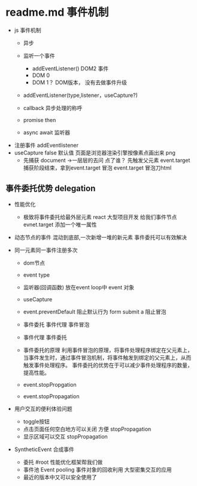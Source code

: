 # readme.md  事件机制
- js 事件机制
    - 异步
    - 监听一个事件
       - addEventListener()
       DOM2  事件
       -  DOM 0
       <a onclick="doSomething()"></a>
       - DOM 1？ DOM版本， 没有去做事件升级

    - addEventListener(type,listener，useCapture?)
    - callback 异步处理的称呼
    - promise then
    - async await 
    监听器 
- 注册事件  addEventlistener
- useCapture false 默认值
    页面是浏览器渲染引擎按像素点画出来 png
    - 先捕获 document ->一层层的去问
        点了谁？
        先触发父元素
    event.target 
        捕获阶段结束，拿到event.target
    冒泡
       event.target 冒泡刀html 


## 事件委托优势 delegation
- 性能优化
    - 极致将事件委托给最外层元素
    react 大型项目开发
    给我们事件节点evnet.target 添加一个唯一属性
- 动态节点的事件
    混动到底部,一次新增一堆的新元素
    事件委托可以有效解决
- 同一元素同一事件注册多次
    - dom节点
    - event type 
    - 监听器(回调函数) 放在event loop中
        event 对象
    - useCapture 

    - event.preventDefault 阻止默认行为 
        form submit
        a 
        阻止冒泡
    - 事件委托  事件代理
        事件冒泡
    - 事件代理
        事件委托
    - 事件委托的原理
        利用事件冒泡的原理，将事件处理程序绑定在父元素上，当事件发生时，通过事件冒泡机制，将事件触发到绑定的父元素上，从而触发事件处理程序。
        事件委托的优势在于可以减少事件处理程序的数量，提高性能。
    - event.stopPropgation

    - event.stopPropagation

- 用户交互的便利体验问题
    - toggle按钮
    - 点击页面任何空白地方可以关闭  方便 stopPropagation
    - 显示区域可以交互 stopPropagation

 - SyntheticEvent 合成事件
    - 委托 #root
        性能优化框架帮我们做
    - 事件池 Event pooling
      事件对象的回收利用
      大型密集交互的应用
    - 最近的版本中又可以安全使用了
     



    
